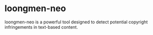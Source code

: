 # loongmen-neo
loongmen-neo is a powerful tool designed to detect potential copyright infringements in text-based content.
